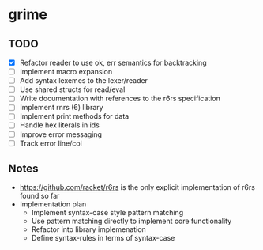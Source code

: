 # grime

## TODO

* [x] Refactor reader to use ok, err semantics for backtracking
* [ ] Implement macro expansion
* [ ] Add syntax lexemes to the lexer/reader
* [ ] Use shared structs for read/eval
* [ ] Write documentation with references to the r6rs specification
* [ ] Implement rnrs (6) library
* [ ] Implement print methods for data
* [ ] Handle hex literals in ids
* [ ] Improve error messaging
* [ ] Track error line/col

## Notes

* https://github.com/racket/r6rs is the only explicit implementation of r6rs found so far
* Implementation plan
  * Implement syntax-case style pattern matching
  * Use pattern matching directly to implement core functionality
  * Refactor into library implemenation
  * Define syntax-rules in terms of syntax-case